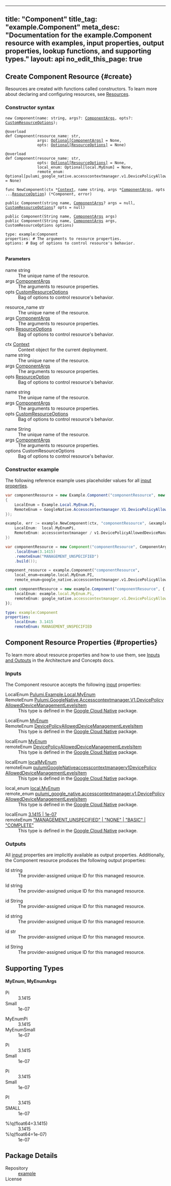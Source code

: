
---
title: "Component"
title_tag: "example.Component"
meta_desc: "Documentation for the example.Component resource with examples, input properties, output properties, lookup functions, and supporting types."
layout: api
no_edit_this_page: true
---



<!-- WARNING: this file was generated by test. -->
<!-- Do not edit by hand unless you're certain you know what you are doing! -->




## Create Component Resource {#create}

Resources are created with functions called constructors. To learn more about declaring and configuring resources, see [Resources](/docs/concepts/resources/).

### Constructor syntax
<div>
<pulumi-chooser type="language" options="csharp,go,typescript,python,yaml,java"></pulumi-chooser>
</div>


<div>
<pulumi-choosable type="language" values="javascript,typescript">
<div class="no-copy"><div class="highlight"><pre class="chroma"><code class="language-typescript" data-lang="typescript"><span class="k">new </span><span class="nx">Component</span><span class="p">(</span><span class="nx">name</span><span class="p">:</span> <span class="nx">string</span><span class="p">,</span> <span class="nx">args</span><span class="p">?:</span> <span class="nx"><a href="#inputs">ComponentArgs</a></span><span class="p">,</span> <span class="nx">opts</span><span class="p">?:</span> <span class="nx"><a href="/docs/reference/pkg/nodejs/pulumi/pulumi/#CustomResourceOptions">CustomResourceOptions</a></span><span class="p">);</span></code></pre></div>
</div></pulumi-choosable>
</div>

<div>
<pulumi-choosable type="language" values="python">
<div class="no-copy"><div class="highlight"><pre class="chroma"><code class="language-python" data-lang="python"><span class=nd>@overload</span>
<span class="k">def </span><span class="nx">Component</span><span class="p">(</span><span class="nx">resource_name</span><span class="p">:</span> <span class="nx">str</span><span class="p">,</span>
              <span class="nx">args</span><span class="p">:</span> <span class="nx"><a href="#inputs">Optional[ComponentArgs]</a></span> = None<span class="p">,</span>
              <span class="nx">opts</span><span class="p">:</span> <span class="nx"><a href="/docs/reference/pkg/python/pulumi/#pulumi.ResourceOptions">Optional[ResourceOptions]</a></span> = None<span class="p">)</span>
<span></span>
<span class=nd>@overload</span>
<span class="k">def </span><span class="nx">Component</span><span class="p">(</span><span class="nx">resource_name</span><span class="p">:</span> <span class="nx">str</span><span class="p">,</span>
              <span class="nx">opts</span><span class="p">:</span> <span class="nx"><a href="/docs/reference/pkg/python/pulumi/#pulumi.ResourceOptions">Optional[ResourceOptions]</a></span> = None<span class="p">,</span>
              <span class="nx">local_enum</span><span class="p">:</span> <span class="nx">Optional[local.MyEnum]</span> = None<span class="p">,</span>
              <span class="nx">remote_enum</span><span class="p">:</span> <span class="nx">Optional[pulumi_google_native.accesscontextmanager.v1.DevicePolicyAllowedDeviceManagementLevelsItem]</span> = None<span class="p">)</span></code></pre></div>
</div></pulumi-choosable>
</div>

<div>
<pulumi-choosable type="language" values="go">
<div class="no-copy"><div class="highlight"><pre class="chroma"><code class="language-go" data-lang="go"><span class="k">func </span><span class="nx">NewComponent</span><span class="p">(</span><span class="nx">ctx</span><span class="p"> *</span><span class="nx"><a href="https://pkg.go.dev/github.com/pulumi/pulumi/sdk/v3/go/pulumi?tab=doc#Context">Context</a></span><span class="p">,</span> <span class="nx">name</span><span class="p"> </span><span class="nx">string</span><span class="p">,</span> <span class="nx">args</span><span class="p"> *</span><span class="nx"><a href="#inputs">ComponentArgs</a></span><span class="p">,</span> <span class="nx">opts</span><span class="p"> ...</span><span class="nx"><a href="https://pkg.go.dev/github.com/pulumi/pulumi/sdk/v3/go/pulumi?tab=doc#ResourceOption">ResourceOption</a></span><span class="p">) (*<span class="nx">Component</span>, error)</span></code></pre></div>
</div></pulumi-choosable>
</div>

<div>
<pulumi-choosable type="language" values="csharp">
<div class="no-copy"><div class="highlight"><pre class="chroma"><code class="language-csharp" data-lang="csharp"><span class="k">public </span><span class="nx">Component</span><span class="p">(</span><span class="nx">string</span><span class="p"> </span><span class="nx">name<span class="p">,</span> <span class="nx"><a href="#inputs">ComponentArgs</a></span><span class="p">? </span><span class="nx">args = null<span class="p">,</span> <span class="nx"><a href="/docs/reference/pkg/dotnet/Pulumi/Pulumi.CustomResourceOptions.html">CustomResourceOptions</a></span><span class="p">? </span><span class="nx">opts = null<span class="p">)</span></code></pre></div>
</div></pulumi-choosable>
</div>

<div>
<pulumi-choosable type="language" values="java">
<div class="no-copy"><div class="highlight"><pre class="chroma">
<code class="language-java" data-lang="java"><span class="k">public </span><span class="nx">Component</span><span class="p">(</span><span class="nx">String</span><span class="p"> </span><span class="nx">name<span class="p">,</span> <span class="nx"><a href="#inputs">ComponentArgs</a></span><span class="p"> </span><span class="nx">args<span class="p">)</span>
<span class="k">public </span><span class="nx">Component</span><span class="p">(</span><span class="nx">String</span><span class="p"> </span><span class="nx">name<span class="p">,</span> <span class="nx"><a href="#inputs">ComponentArgs</a></span><span class="p"> </span><span class="nx">args<span class="p">,</span> <span class="nx">CustomResourceOptions</span><span class="p"> </span><span class="nx">options<span class="p">)</span>
</code></pre></div></div>
</pulumi-choosable>
</div>

<div>
<pulumi-choosable type="language" values="yaml">
<div class="no-copy"><div class="highlight"><pre class="chroma"><code class="language-yaml" data-lang="yaml">type: <span class="nx">example:Component</span><span class="p"></span>
<span class="p">properties</span><span class="p">: </span><span class="c">#&nbsp;The arguments to resource properties.</span>
<span class="p"></span><span class="p">options</span><span class="p">: </span><span class="c">#&nbsp;Bag of options to control resource&#39;s behavior.</span>
<span class="p"></span>
</code></pre></div></div>
</pulumi-choosable>
</div>

#### Parameters

<div>
<pulumi-choosable type="language" values="javascript,typescript">

<dl class="resources-properties"><dt
        class="property-required" title="Required">
        <span>name</span>
        <span class="property-indicator"></span>
        <span class="property-type">string</span>
    </dt>
    <dd>The unique name of the resource.</dd><dt
        class="property-optional" title="Optional">
        <span>args</span>
        <span class="property-indicator"></span>
        <span class="property-type"><a href="#inputs">ComponentArgs</a></span>
    </dt>
    <dd>The arguments to resource properties.</dd><dt
        class="property-optional" title="Optional">
        <span>opts</span>
        <span class="property-indicator"></span>
        <span class="property-type"><a href="/docs/reference/pkg/nodejs/pulumi/pulumi/#CustomResourceOptions">CustomResourceOptions</a></span>
    </dt>
    <dd>Bag of options to control resource&#39;s behavior.</dd></dl>

</pulumi-choosable>
</div>

<div>
<pulumi-choosable type="language" values="python">

<dl class="resources-properties"><dt
        class="property-required" title="Required">
        <span>resource_name</span>
        <span class="property-indicator"></span>
        <span class="property-type">str</span>
    </dt>
    <dd>The unique name of the resource.</dd><dt
        class="property-optional" title="Optional">
        <span>args</span>
        <span class="property-indicator"></span>
        <span class="property-type"><a href="#inputs">ComponentArgs</a></span>
    </dt>
    <dd>The arguments to resource properties.</dd><dt
        class="property-optional" title="Optional">
        <span>opts</span>
        <span class="property-indicator"></span>
        <span class="property-type"><a href="/docs/reference/pkg/python/pulumi/#pulumi.ResourceOptions">ResourceOptions</a></span>
    </dt>
    <dd>Bag of options to control resource&#39;s behavior.</dd></dl>

</pulumi-choosable>
</div>

<div>
<pulumi-choosable type="language" values="go">

<dl class="resources-properties"><dt
        class="property-optional" title="Optional">
        <span>ctx</span>
        <span class="property-indicator"></span>
        <span class="property-type"><a href="https://pkg.go.dev/github.com/pulumi/pulumi/sdk/v3/go/pulumi?tab=doc#Context">Context</a></span>
    </dt>
    <dd>Context object for the current deployment.</dd><dt
        class="property-required" title="Required">
        <span>name</span>
        <span class="property-indicator"></span>
        <span class="property-type">string</span>
    </dt>
    <dd>The unique name of the resource.</dd><dt
        class="property-optional" title="Optional">
        <span>args</span>
        <span class="property-indicator"></span>
        <span class="property-type"><a href="#inputs">ComponentArgs</a></span>
    </dt>
    <dd>The arguments to resource properties.</dd><dt
        class="property-optional" title="Optional">
        <span>opts</span>
        <span class="property-indicator"></span>
        <span class="property-type"><a href="https://pkg.go.dev/github.com/pulumi/pulumi/sdk/v3/go/pulumi?tab=doc#ResourceOption">ResourceOption</a></span>
    </dt>
    <dd>Bag of options to control resource&#39;s behavior.</dd></dl>

</pulumi-choosable>
</div>

<div>
<pulumi-choosable type="language" values="csharp">

<dl class="resources-properties"><dt
        class="property-required" title="Required">
        <span>name</span>
        <span class="property-indicator"></span>
        <span class="property-type">string</span>
    </dt>
    <dd>The unique name of the resource.</dd><dt
        class="property-optional" title="Optional">
        <span>args</span>
        <span class="property-indicator"></span>
        <span class="property-type"><a href="#inputs">ComponentArgs</a></span>
    </dt>
    <dd>The arguments to resource properties.</dd><dt
        class="property-optional" title="Optional">
        <span>opts</span>
        <span class="property-indicator"></span>
        <span class="property-type"><a href="/docs/reference/pkg/dotnet/Pulumi/Pulumi.CustomResourceOptions.html">CustomResourceOptions</a></span>
    </dt>
    <dd>Bag of options to control resource&#39;s behavior.</dd></dl>

</pulumi-choosable>
</div>

<div>
<pulumi-choosable type="language" values="java">

<dl class="resources-properties"><dt
        class="property-required" title="Required">
        <span>name</span>
        <span class="property-indicator"></span>
        <span class="property-type">String</span>
    </dt>
    <dd>The unique name of the resource.</dd><dt
        class="property-required" title="Required">
        <span>args</span>
        <span class="property-indicator"></span>
        <span class="property-type"><a href="#inputs">ComponentArgs</a></span>
    </dt>
    <dd>The arguments to resource properties.</dd><dt
        class="property-optional" title="Optional">
        <span>options</span>
        <span class="property-indicator"></span>
        <span class="property-type">CustomResourceOptions</span>
    </dt>
    <dd>Bag of options to control resource&#39;s behavior.</dd></dl>

</pulumi-choosable>
</div>



### Constructor example

The following reference example uses placeholder values for all [input properties](#inputs).
<div>
<pulumi-chooser type="language" options="csharp,go,typescript,python,yaml,java"></pulumi-chooser>
</div>


<div>
<pulumi-choosable type="language" values="csharp">

```csharp
var componentResource = new Example.Component("componentResource", new()
{
    LocalEnum = Example.Local.MyEnum.Pi,
    RemoteEnum = GoogleNative.Accesscontextmanager.V1.DevicePolicyAllowedDeviceManagementLevelsItem.ManagementUnspecified,
});
```

</pulumi-choosable>
</div>


<div>
<pulumi-choosable type="language" values="go">

```go
example, err := example.NewComponent(ctx, "componentResource", &example.ComponentArgs{
	LocalEnum:  local.MyEnumPi,
	RemoteEnum: accesscontextmanager / v1.DevicePolicyAllowedDeviceManagementLevelsItemManagementUnspecified,
})
```

</pulumi-choosable>
</div>


<div>
<pulumi-choosable type="language" values="java">

```java
var componentResource = new Component("componentResource", ComponentArgs.builder()
    .localEnum(3.1415)
    .remoteEnum("MANAGEMENT_UNSPECIFIED")
    .build());
```

</pulumi-choosable>
</div>


<div>
<pulumi-choosable type="language" values="python">

```python
component_resource = example.Component("componentResource",
    local_enum=example.local.MyEnum.PI,
    remote_enum=google_native.accesscontextmanager.v1.DevicePolicyAllowedDeviceManagementLevelsItem.MANAGEMENT_UNSPECIFIED)
```

</pulumi-choosable>
</div>


<div>
<pulumi-choosable type="language" values="typescript">

```typescript
const componentResource = new example.Component("componentResource", {
    localEnum: example.local.MyEnum.Pi,
    remoteEnum: google_native.accesscontextmanager.v1.DevicePolicyAllowedDeviceManagementLevelsItem.ManagementUnspecified,
});
```

</pulumi-choosable>
</div>


<div>
<pulumi-choosable type="language" values="yaml">

```yaml
type: example:Component
properties:
    localEnum: 3.1415
    remoteEnum: MANAGEMENT_UNSPECIFIED
```

</pulumi-choosable>
</div>



## Component Resource Properties {#properties}

To learn more about resource properties and how to use them, see [Inputs and Outputs](/docs/intro/concepts/inputs-outputs) in the Architecture and Concepts docs.

### Inputs

The Component resource accepts the following [input](/docs/intro/concepts/inputs-outputs) properties:



<div>
<pulumi-choosable type="language" values="csharp">
<dl class="resources-properties"><dt class="property-optional"
            title="Optional">
        <span id="localenum_csharp">
<a data-swiftype-name="resource-property" data-swiftype-type="text" href="#localenum_csharp" style="color: inherit; text-decoration: inherit;">Local<wbr>Enum</a>
</span>
        <span class="property-indicator"></span>
        <span class="property-type"><a href="#myenum">Pulumi.<wbr>Example.<wbr>Local.<wbr>My<wbr>Enum</a></span>
    </dt>
    <dd></dd><dt class="property-optional"
            title="Optional">
        <span id="remoteenum_csharp">
<a data-swiftype-name="resource-property" data-swiftype-type="text" href="#remoteenum_csharp" style="color: inherit; text-decoration: inherit;">Remote<wbr>Enum</a>
</span>
        <span class="property-indicator"></span>
        <span class="property-type"><a href="#devicepolicyalloweddevicemanagementlevelsitem">Pulumi.<wbr>Google<wbr>Native.<wbr>Accesscontextmanager.<wbr>V1.<wbr>Device<wbr>Policy<wbr>Allowed<wbr>Device<wbr>Management<wbr>Levels<wbr>Item</a></span>
    </dt>
    <dd>This type is defined in the <a href="/registry/packages/google-native">Google Cloud Native</a> package.</dd></dl>
</pulumi-choosable>
</div>

<div>
<pulumi-choosable type="language" values="go">
<dl class="resources-properties"><dt class="property-optional"
            title="Optional">
        <span id="localenum_go">
<a data-swiftype-name="resource-property" data-swiftype-type="text" href="#localenum_go" style="color: inherit; text-decoration: inherit;">Local<wbr>Enum</a>
</span>
        <span class="property-indicator"></span>
        <span class="property-type"><a href="#myenum">My<wbr>Enum</a></span>
    </dt>
    <dd></dd><dt class="property-optional"
            title="Optional">
        <span id="remoteenum_go">
<a data-swiftype-name="resource-property" data-swiftype-type="text" href="#remoteenum_go" style="color: inherit; text-decoration: inherit;">Remote<wbr>Enum</a>
</span>
        <span class="property-indicator"></span>
        <span class="property-type"><a href="#devicepolicyalloweddevicemanagementlevelsitem">Device<wbr>Policy<wbr>Allowed<wbr>Device<wbr>Management<wbr>Levels<wbr>Item</a></span>
    </dt>
    <dd>This type is defined in the <a href="/registry/packages/google-native">Google Cloud Native</a> package.</dd></dl>
</pulumi-choosable>
</div>

<div>
<pulumi-choosable type="language" values="java">
<dl class="resources-properties"><dt class="property-optional"
            title="Optional">
        <span id="localenum_java">
<a data-swiftype-name="resource-property" data-swiftype-type="text" href="#localenum_java" style="color: inherit; text-decoration: inherit;">local<wbr>Enum</a>
</span>
        <span class="property-indicator"></span>
        <span class="property-type"><a href="#myenum">My<wbr>Enum</a></span>
    </dt>
    <dd></dd><dt class="property-optional"
            title="Optional">
        <span id="remoteenum_java">
<a data-swiftype-name="resource-property" data-swiftype-type="text" href="#remoteenum_java" style="color: inherit; text-decoration: inherit;">remote<wbr>Enum</a>
</span>
        <span class="property-indicator"></span>
        <span class="property-type"><a href="#devicepolicyalloweddevicemanagementlevelsitem">Device<wbr>Policy<wbr>Allowed<wbr>Device<wbr>Management<wbr>Levels<wbr>Item</a></span>
    </dt>
    <dd>This type is defined in the <a href="/registry/packages/google-native">Google Cloud Native</a> package.</dd></dl>
</pulumi-choosable>
</div>

<div>
<pulumi-choosable type="language" values="javascript,typescript">
<dl class="resources-properties"><dt class="property-optional"
            title="Optional">
        <span id="localenum_nodejs">
<a data-swiftype-name="resource-property" data-swiftype-type="text" href="#localenum_nodejs" style="color: inherit; text-decoration: inherit;">local<wbr>Enum</a>
</span>
        <span class="property-indicator"></span>
        <span class="property-type"><a href="#myenum">local<wbr>My<wbr>Enum</a></span>
    </dt>
    <dd></dd><dt class="property-optional"
            title="Optional">
        <span id="remoteenum_nodejs">
<a data-swiftype-name="resource-property" data-swiftype-type="text" href="#remoteenum_nodejs" style="color: inherit; text-decoration: inherit;">remote<wbr>Enum</a>
</span>
        <span class="property-indicator"></span>
        <span class="property-type"><a href="#devicepolicyalloweddevicemanagementlevelsitem">pulumi<wbr>Google<wbr>Nativeaccesscontextmanagerv1Device<wbr>Policy<wbr>Allowed<wbr>Device<wbr>Management<wbr>Levels<wbr>Item</a></span>
    </dt>
    <dd>This type is defined in the <a href="/registry/packages/google-native">Google Cloud Native</a> package.</dd></dl>
</pulumi-choosable>
</div>

<div>
<pulumi-choosable type="language" values="python">
<dl class="resources-properties"><dt class="property-optional"
            title="Optional">
        <span id="local_enum_python">
<a data-swiftype-name="resource-property" data-swiftype-type="text" href="#local_enum_python" style="color: inherit; text-decoration: inherit;">local_<wbr>enum</a>
</span>
        <span class="property-indicator"></span>
        <span class="property-type"><a href="#myenum">local.<wbr>My<wbr>Enum</a></span>
    </dt>
    <dd></dd><dt class="property-optional"
            title="Optional">
        <span id="remote_enum_python">
<a data-swiftype-name="resource-property" data-swiftype-type="text" href="#remote_enum_python" style="color: inherit; text-decoration: inherit;">remote_<wbr>enum</a>
</span>
        <span class="property-indicator"></span>
        <span class="property-type"><a href="#devicepolicyalloweddevicemanagementlevelsitem">pulumi_<wbr>google_<wbr>native.accesscontextmanager.v1.<wbr>Device<wbr>Policy<wbr>Allowed<wbr>Device<wbr>Management<wbr>Levels<wbr>Item</a></span>
    </dt>
    <dd>This type is defined in the <a href="/registry/packages/google-native">Google Cloud Native</a> package.</dd></dl>
</pulumi-choosable>
</div>

<div>
<pulumi-choosable type="language" values="yaml">
<dl class="resources-properties"><dt class="property-optional"
            title="Optional">
        <span id="localenum_yaml">
<a data-swiftype-name="resource-property" data-swiftype-type="text" href="#localenum_yaml" style="color: inherit; text-decoration: inherit;">local<wbr>Enum</a>
</span>
        <span class="property-indicator"></span>
        <span class="property-type"><a href="#myenum">3.1415 | 1e-07</a></span>
    </dt>
    <dd></dd><dt class="property-optional"
            title="Optional">
        <span id="remoteenum_yaml">
<a data-swiftype-name="resource-property" data-swiftype-type="text" href="#remoteenum_yaml" style="color: inherit; text-decoration: inherit;">remote<wbr>Enum</a>
</span>
        <span class="property-indicator"></span>
        <span class="property-type"><a href="#devicepolicyalloweddevicemanagementlevelsitem">&#34;MANAGEMENT_UNSPECIFIED&#34; | &#34;NONE&#34; | &#34;BASIC&#34; | &#34;COMPLETE&#34;</a></span>
    </dt>
    <dd>This type is defined in the <a href="/registry/packages/google-native">Google Cloud Native</a> package.</dd></dl>
</pulumi-choosable>
</div>


### Outputs

All [input](#inputs) properties are implicitly available as output properties. Additionally, the Component resource produces the following output properties:



<div>
<pulumi-choosable type="language" values="csharp">
<dl class="resources-properties"><dt class="property-"
            title="">
        <span id="id_csharp">
<a data-swiftype-name="resource-property" data-swiftype-type="text" href="#id_csharp" style="color: inherit; text-decoration: inherit;">Id</a>
</span>
        <span class="property-indicator"></span>
        <span class="property-type">string</span>
    </dt>
    <dd>The provider-assigned unique ID for this managed resource.</dd></dl>
</pulumi-choosable>
</div>

<div>
<pulumi-choosable type="language" values="go">
<dl class="resources-properties"><dt class="property-"
            title="">
        <span id="id_go">
<a data-swiftype-name="resource-property" data-swiftype-type="text" href="#id_go" style="color: inherit; text-decoration: inherit;">Id</a>
</span>
        <span class="property-indicator"></span>
        <span class="property-type">string</span>
    </dt>
    <dd>The provider-assigned unique ID for this managed resource.</dd></dl>
</pulumi-choosable>
</div>

<div>
<pulumi-choosable type="language" values="java">
<dl class="resources-properties"><dt class="property-"
            title="">
        <span id="id_java">
<a data-swiftype-name="resource-property" data-swiftype-type="text" href="#id_java" style="color: inherit; text-decoration: inherit;">id</a>
</span>
        <span class="property-indicator"></span>
        <span class="property-type">String</span>
    </dt>
    <dd>The provider-assigned unique ID for this managed resource.</dd></dl>
</pulumi-choosable>
</div>

<div>
<pulumi-choosable type="language" values="javascript,typescript">
<dl class="resources-properties"><dt class="property-"
            title="">
        <span id="id_nodejs">
<a data-swiftype-name="resource-property" data-swiftype-type="text" href="#id_nodejs" style="color: inherit; text-decoration: inherit;">id</a>
</span>
        <span class="property-indicator"></span>
        <span class="property-type">string</span>
    </dt>
    <dd>The provider-assigned unique ID for this managed resource.</dd></dl>
</pulumi-choosable>
</div>

<div>
<pulumi-choosable type="language" values="python">
<dl class="resources-properties"><dt class="property-"
            title="">
        <span id="id_python">
<a data-swiftype-name="resource-property" data-swiftype-type="text" href="#id_python" style="color: inherit; text-decoration: inherit;">id</a>
</span>
        <span class="property-indicator"></span>
        <span class="property-type">str</span>
    </dt>
    <dd>The provider-assigned unique ID for this managed resource.</dd></dl>
</pulumi-choosable>
</div>

<div>
<pulumi-choosable type="language" values="yaml">
<dl class="resources-properties"><dt class="property-"
            title="">
        <span id="id_yaml">
<a data-swiftype-name="resource-property" data-swiftype-type="text" href="#id_yaml" style="color: inherit; text-decoration: inherit;">id</a>
</span>
        <span class="property-indicator"></span>
        <span class="property-type">String</span>
    </dt>
    <dd>The provider-assigned unique ID for this managed resource.</dd></dl>
</pulumi-choosable>
</div>







## Supporting Types



<h4 id="myenum">
My<wbr>Enum<pulumi-choosable type="language" values="python,go" class="inline">, My<wbr>Enum<wbr>Args</pulumi-choosable>
</h4>

<div>
<pulumi-choosable type="language" values="csharp">
<dl class="tabular"><dt>Pi</dt>
    <dd>3.1415</dd><dt>Small</dt>
    <dd>1e-07</dd></dl>
</pulumi-choosable>
</div>

<div>
<pulumi-choosable type="language" values="go">
<dl class="tabular"><dt>My<wbr>Enum<wbr>Pi</dt>
    <dd>3.1415</dd><dt>My<wbr>Enum<wbr>Small</dt>
    <dd>1e-07</dd></dl>
</pulumi-choosable>
</div>

<div>
<pulumi-choosable type="language" values="java">
<dl class="tabular"><dt>Pi</dt>
    <dd>3.1415</dd><dt>Small</dt>
    <dd>1e-07</dd></dl>
</pulumi-choosable>
</div>

<div>
<pulumi-choosable type="language" values="javascript,typescript">
<dl class="tabular"><dt>Pi</dt>
    <dd>3.1415</dd><dt>Small</dt>
    <dd>1e-07</dd></dl>
</pulumi-choosable>
</div>

<div>
<pulumi-choosable type="language" values="python">
<dl class="tabular"><dt>PI</dt>
    <dd>3.1415</dd><dt>SMALL</dt>
    <dd>1e-07</dd></dl>
</pulumi-choosable>
</div>

<div>
<pulumi-choosable type="language" values="yaml">
<dl class="tabular"><dt>%!q(float64=3.1415)</dt>
    <dd>3.1415</dd><dt>%!q(float64=1e-07)</dt>
    <dd>1e-07</dd></dl>
</pulumi-choosable>
</div>


<h2 id="package-details">Package Details</h2>
<dl class="package-details">
	<dt>Repository</dt>
	<dd><a href="">example </a></dd>
	<dt>License</dt>
	<dd></dd>
</dl>

